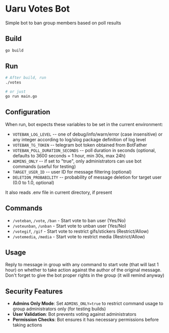 # Uaru Votes Bot

Simple bot to ban group members based on poll results

## Build
```sh
go build
```

## Run
```sh
# After build, run
./votes

# or just
go run main.go
```

## Configuration
When run, bot expects these variables to be set in the current environment:
 - `VOTEBAN_LOG_LEVEL` -- one of debug/info/warn/error (case insensitive) or any integer according to log/slog package definition of log level
 - `VOTEBAN_TG_TOKEN` -- telegram bot token obtained from BotFather
 - `VOTEBAN_POLL_DURATION_SECONDS` -- poll duration in seconds (optional, defaults to 3600 seconds = 1 hour, min 30s, max 24h)
 - `ADMINS_ONLY` -- if set to "true", only administrators can use bot commands (useful for testing)
 - `TARGET_USER_ID` -- user ID for message filtering (optional)
 - `DELETION_PROBABILITY` -- probability of message deletion for target user (0.0 to 1.0, optional)

It also reads .env file in current directory, if present

## Commands
- `/voteban`, `/vote`, `/ban` - Start vote to ban user (Yes/No)
- `/voteunban`, `/unban` - Start vote to unban user (Yes/No)
- `/votegif`, `/gif` - Start vote to restrict gifs/stickers (Restrict/Allow)
- `/votemedia`, `/media` - Start vote to restrict media (Restrict/Allow)

## Usage
Reply to message in group with any command to start vote (that will last 1 hour) on whether to take action against the author of the original message.
Don't forget to give the bot proper rights in the group (it will remind anyway)

## Security Features
- **Admins Only Mode**: Set `ADMINS_ONLY=true` to restrict command usage to group administrators only (for testing builds)
- **User Validation**: Bot prevents voting against administrators
- **Permission Checks**: Bot ensures it has necessary permissions before taking actions
